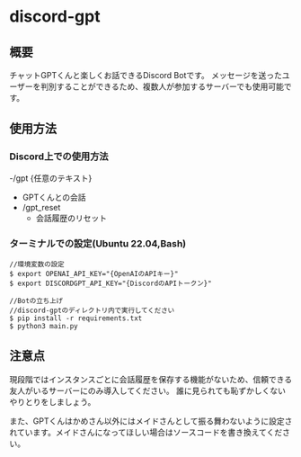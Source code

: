 # discord-gpt
## 概要
チャットGPTくんと楽しくお話できるDiscord Botです。
メッセージを送ったユーザーを判別することができるため、複数人が参加するサーバーでも使用可能です。
## 使用方法
### Discord上での使用方法
-/gpt {任意のテキスト}
  - GPTくんとの会話
- /gpt_reset
  - 会話履歴のリセット
### ターミナルでの設定(Ubuntu 22.04,Bash)
```
//環境変数の設定
$ export OPENAI_API_KEY="{OpenAIのAPIキー}"
$ export DISCORDGPT_API_KEY="{DiscordのAPIトークン}"

//Botの立ち上げ
//discord-gptのディレクトリ内で実行してください
$ pip install -r requirements.txt
$ python3 main.py
```

## 注意点
現段階ではインスタンスごとに会話履歴を保存する機能がないため、信頼できる友人がいるサーバーにのみ導入してください。
誰に見られても恥ずかしくないやりとりをしましょう。

また、GPTくんはかめさん以外にはメイドさんとして振る舞わないように設定されています。メイドさんになってほしい場合はソースコードを書き換えてください。
